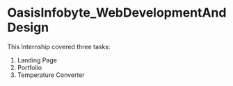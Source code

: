 # OasisInfobyte_WebDevelopmentAndDesign

This Internship covered three tasks:
1) Landing Page
2) Portfolio
3) Temperature Converter
